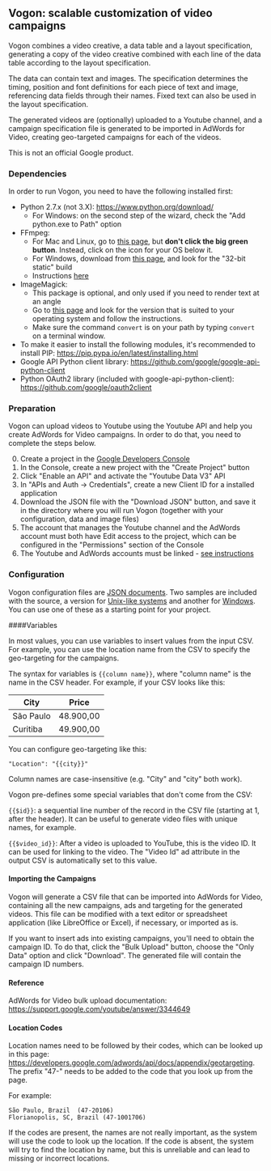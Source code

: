 ## Vogon: scalable customization of video campaigns

Vogon combines a video creative, a data table and a layout specification,
generating a copy of the video creative combined with each line of the data
table according to the layout specification.

The data can contain text and images. The specification determines the timing,
position and font definitions for each piece of text and image, referencing
data fields through their names. Fixed text can also be used in the layout
specification.

The generated videos are (optionally) uploaded to a Youtube channel, and a 
campaign specification file is generated to be imported in AdWords for Video,
creating geo-targeted campaigns for each of the videos.

This is not an official Google product.

### Dependencies

In order to run Vogon, you need to have the following installed first:

* Python 2.7.x (not 3.X): https://www.python.org/download/
  * For Windows: on the second step of the wizard, check the "Add python.exe to Path" option
* FFmpeg:
  * For Mac and Linux, go to [this page](https://ffmpeg.org/download.html), but **don't click the big green button**. Instead, click on the icon for your OS below it.
  * For Windows, download from [this page](http://ffmpeg.zeranoe.com/builds/), and look for the "32-bit static" build
  * Instructions [here](http://www.wikihow.com/Install-FFmpeg-on-Windows)
* ImageMagick:
  * This package is optional, and only used if you need to render text at an angle
  * Go to [this page](http://www.imagemagick.org/script/binary-releases.php) and look for the version that is suited to your operating system and follow the instructions.
  * Make sure the command `convert` is on your path by typing `convert` on a terminal window.
* To make it easier to install the following modules, it's recommended to install PIP: https://pip.pypa.io/en/latest/installing.html 
* Google API Python client library: https://github.com/google/google-api-python-client
* Python OAuth2 library (included with google-api-python-client): https://github.com/google/oauth2client

### Preparation

Vogon can upload videos to Youtube using the Youtube API and help you create AdWords for Video campaigns. In order to do that, you need to complete the steps below.

0. Create a project in the [Google Developers Console](https://console.developers.google.com/project)
  0. In the Console, create a new project with the "Create Project" button
  0. Click "Enable an API" and activate the "Youtube Data V3" API
  0. In "APIs and Auth -> Credentials", create a new Client ID for a installed application
  0. Download the JSON file with the "Download JSON" button, and save it in the directory where you will run Vogon (together with your configuration, data and image files)
  0. The account that manages the Youtube channel and the AdWords account must both have Edit access to the project, which can be configured in the "Permissions" section of the Console
0. The Youtube and AdWords accounts must be linked - [see instructions](https://support.google.com/youtube/answer/3063482)

### Configuration

Vogon configuration files are [JSON documents](http://json.org/). Two samples are included with the source, a version for [Unix-like systems](https://github.com/googleads/vogon/blob/master/sample_project/sample.json) and another for [Windows](https://github.com/googleads/vogon/blob/master/sample_project/sample_win.json). You can use one of these as a starting point for your project.

####Variables

In most values, you can use variables to insert values from the input CSV. For example, you can use the location name from the CSV to specify the geo-targeting for the campaigns.

The syntax for variables is `{{column name}}`, where "column name" is the name in the CSV header. For example, if your CSV looks like this:


City | Price
---- | -----
São Paulo | 48.900,00
Curitiba | 49.900,00

You can configure geo-targeting like this:

`"Location": "{{city}}"`

Column names are case-insensitive (e.g. "City" and "city" both work).

Vogon pre-defines some special variables that don't come from the CSV:

`{{$id}}`: a sequential line number of the record in the CSV file (starting at 1, after the header). It can be useful to generate video files with unique names, for example.

`{{$video_id}}`: After a video is uploaded to YouTube, this is the video ID. It can be used for linking to the video. The "Video Id" ad attribute in the output CSV is automatically set to this value.

#### Importing the Campaigns

Vogon will generate a CSV file that can be imported into AdWords for Video, containing all the new campaigns, ads and targeting for the generated videos. This file can be modified with a text editor or spreadsheet application (like LibreOffice or Excel), if necessary, or imported as is.

If you want to insert ads into existing campaigns, you'll need to obtain the campaign ID. To do that, click the "Bulk Upload" button, choose the "Only Data" option and click "Download". The generated file will contain the campaign ID numbers.

#### Reference

AdWords for Video bulk upload documentation: https://support.google.com/youtube/answer/3344649

#### Location Codes

Location names need to be followed by their codes, which can be looked up in this page: https://developers.google.com/adwords/api/docs/appendix/geotargeting. The prefix "47-" needs to be added to the code that you look up from the page.

For example:

    São Paulo, Brazil  (47-20106)
    Florianopolis, SC, Brazil (47-1001706)

If the codes are present, the names are not really important, as the system will use the code to look up the location. If the code is absent, the system will try to find the location by name, but this is unreliable and can lead to missing or incorrect locations.
